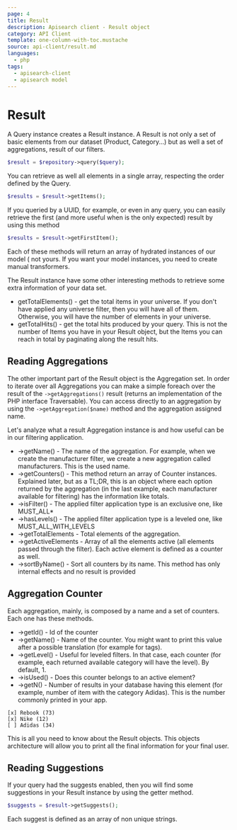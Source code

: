 ```yaml
---
page: 4
title: Result
description: Apisearch client - Result object
category: API Client
template: one-column-with-toc.mustache
source: api-client/result.md
languages: 
  - php
tags:
  - apisearch-client
  - apisearch model
---
```


# Result

A Query instance creates a Result instance. A Result is not only a set of basic
elements from our dataset (Product, Category...) but as well a set of
aggregations, result of our filters.

```php
$result = $repository->query($query);
```

You can retrieve as well all elements in a single array, respecting the order
defined by the Query.

```php
$results = $result->getItems();
```

If you queried by a UUID, for example, or even in any query, you can easily
retrieve the first (and more useful when is the only expected) result by using
this method

```php
$results = $result->getFirstItem();
```

Each of these methods will return an array of hydrated instances of our model (
not yours. If you want your model instances, you need to create manual
transformers.

The Result instance have some other interesting methods to retrieve some extra
information of your data set.

- getTotalElements() - get the total items in your universe. If you don't have
applied any universe filter, then you will have all of them. Otherwise, you will
have the number of elements in your universe.
- getTotalHits() - get the total hits produced by your query. This is not the
number of Items you have in your Result object, but the Items you can reach in
total by paginating along the result hits.

## Reading Aggregations

The other important part of the Result object is the Aggregation set. In order
to iterate over all Aggregations you can make a simple foreach over the result
of the `->getAggregations()` result (returns an implementation of the PHP
interface Traversable). You can access directly to an aggregation by using the
`->getAggregation($name)` method and the aggregation assigned name.

Let's analyze what a result Aggregation instance is and how useful can be in our
filtering application.

- ->getName() - The name of the aggregation. For example, when we create the
manufacturer filter, we create a new aggregation called manufacturers. This is
the used name.
- ->getCounters() - This method return an array of Counter instances. Explained
later, but as a TL;DR, this is an object where each option returned by the
aggregation (in the last example, each manufacturer available for filtering) has
the information like totals.
- ->isFilter() - The applied filter application type is an exclusive one, like
MUST_ALL*
- ->hasLevels() - The applied filter application type is a leveled one, like
MUST_ALL_WITH_LEVELS
- ->getTotalElements - Total elements of the aggregation.
- ->getActiveElements - Array of all the elements active (all elements passed
through the filter). Each active element is defined as a counter as well.
- ->sortByName() - Sort all counters by its name. This method has only internal
effects and no result is provided

## Aggregation Counter

Each aggregation, mainly, is composed by a name and a set of counters. Each one
has these methods.

- ->getId() - Id of the counter
- ->getName() - Name of the counter. You might want to print this value after a
possible translation (for example for tags).
- ->getLevel() - Useful for leveled filters. In that case, each counter (for
example, each returned available category will have the level). By default, 1.
- ->isUsed() - Does this counter belongs to an active element?
- ->getN() - Number of results in your database having this element (for
example, number of item with the category Adidas). This is the number
commonly printed in your app.

```
[x] Rebook (73)
[x] Nike (12)
[ ] Adidas (34)
```

This is all you need to know about the Result objects. This objects architecture
will allow you to print all the final information for your final user.

## Reading Suggestions

If your query had the suggests enabled, then you will find some suggestions in
your Result instance by using the getter method.

```php
$suggests = $result->getSuggests();
```

Each suggest is defined as an array of non unique strings.